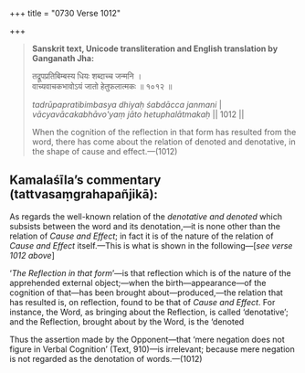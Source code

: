 +++
title = "0730 Verse 1012"

+++
> **Sanskrit text, Unicode transliteration and English translation by Ganganath Jha:** 
>
> तद्रूपप्रतिबिम्बस्य धियः शब्दाच्च जन्मनि ।  
> वाच्यवाचकभावोऽयं जातो हेतुफलात्मकः ॥ १०१२ ॥ 
>
> *tadrūpapratibimbasya dhiyaḥ śabdācca janmani* \|  
> *vācyavācakabhāvo'yaṃ jāto hetuphalātmakaḥ* \|\| 1012 \|\| 
>
> When the cognition of the reflection in that form has resulted from the word, there has come about the relation of denoted and denotative, in the shape of cause and effect.—(1012)



## Kamalaśīla’s commentary (tattvasaṃgrahapañjikā):

As regards the well-known relation of the *denotative and denoted* which subsists between the word and its denotation,—it is none other than the relation of *Cause and Effect*; in fact it is of the nature of the relation of *Cause and Effect* itself.—This is what is shown in the following—[*see verse 1012 above*]

‘*The Reflection in that form*’—is that reflection which is of the nature of the apprehended external object;—when the birth—appearance—of the cognition of that—has been brought about—produced,—the relation that has resulted is, on reflection, found to be that of *Cause and Effect*. For instance, the Word, as bringing about the Reflection, is called ‘denotative’; and the Reflection, brought about by the Word, is the ‘denoted

Thus the assertion made by the Opponent—that ‘mere negation does not figure in Verbal Cognition’ (Text, 910)—is irrelevant; because mere negation is not regarded as the denotation of words.—(1012)


